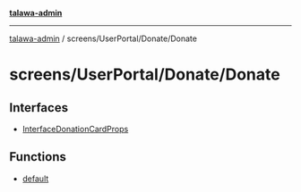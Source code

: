 [**talawa-admin**](../../../../README.md)

***

[talawa-admin](../../../../modules.md) / screens/UserPortal/Donate/Donate

# screens/UserPortal/Donate/Donate

## Interfaces

- [InterfaceDonationCardProps](interfaces/InterfaceDonationCardProps.md)

## Functions

- [default](functions/default.md)
